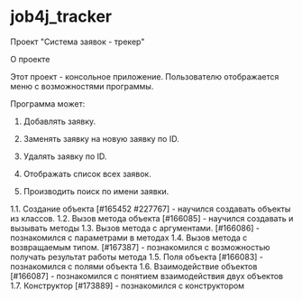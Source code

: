 # job4j_tracker
Проект "Система заявок - трекер"

О проекте

Этот проект - консольное приложение. Пользователю отображается меню с возможностями программы.

Программа может:

1. Добавлять заявку.

2. Заменять заявку на новую заявку по ID.

3. Удалять заявку по ID.

4. Отображать список всех заявок.

5. Производить поиск по имени заявки.

1.1. Создание объекта [#165452 #227767] - научился создавать объекты из классов. 
1.2. Вызов метода объекта [#166085] - научился создавать и вызывать методы
1.3. Вызов метода с аргументами. [#166086] - познакомился с параметрами в методах
1.4. Вызов метода с возвращаемым типом. [#167387] - познакомился с возможностью получать результат работы метода
1.5. Поля объекта [#166083] - познакомился с полями объекта
1.6. Взаимодействие объектов [#166087] - познакомился с понятием взаимодействия двух объектов
1.7. Конструктор [#173889] - познакомился с конструктором
